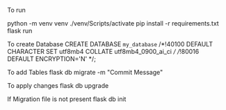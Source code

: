To run 

python -m venv venv
./venv/Scripts/activate
pip install -r requirements.txt
flask run

To create Database 
CREATE DATABASE `my_database` /*!40100 DEFAULT CHARACTER SET utf8mb4 COLLATE utf8mb4_0900_ai_ci */ /*!80016 DEFAULT ENCRYPTION='N' */;

To add Tables
flask db migrate -m "Commit Message"


To apply changes 
flask db upgrade

If Migration file is not present 
flask db init